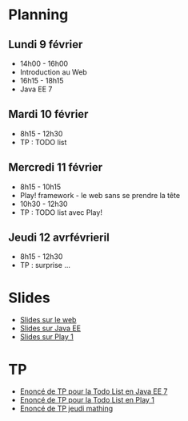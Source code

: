 Planning
========================

Lundi 9 février
------------------------
* 14h00 - 16h00
 * Introduction au Web
* 16h15 - 18h15
 * Java EE 7

Mardi 10 février
------------------------
* 8h15 - 12h30
 * TP : TODO list

Mercredi 11 février
------------------------
* 8h15 - 10h15
 * Play! framework - le web sans se prendre la tête
* 10h30 - 12h30
 * TP : TODO list avec Play!

Jeudi 12 avrfévrieril
------------------------
* 8h15 - 12h30
 * TP : surprise ...


Slides 
=======

* [Slides sur le web](https://github.com/mathieuancelin/poitiers-2015/raw/master/intro-web.pdf)
* [Slides sur Java EE](https://github.com/mathieuancelin/poitiers-2015/raw/master/JavaEE7.pdf)
* [Slides sur Play 1](https://github.com/mathieuancelin/poitiers-2015/raw/master/play1.pdf)

TP
=====

* [Enoncé de TP pour la Todo List en Java EE 7](https://github.com/mathieuancelin/poitiers-2015/blob/master/todo-javaee7.md)
* [Enoncé de TP pour la Todo List en Play 1](https://github.com/mathieuancelin/poitiers-2015/blob/master/todo-play1.md)
* [Enoncé de TP jeudi mathing](#)